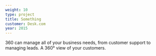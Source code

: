 ```yaml
---
weight: 10
type: project
title: Something
customer: Desk.com
year: 2015
---
```

360 can manage all of your business needs, from customer support to managing leads. A 360° view of your customers.
